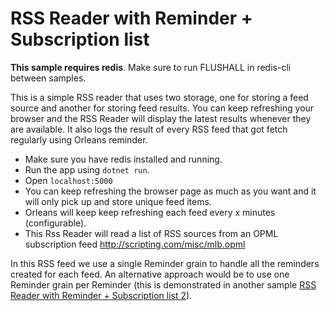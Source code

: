 # RSS Reader with Reminder + Subscription list

**This sample requires redis**. Make sure to run FLUSHALL in redis-cli between samples.

This is a simple RSS reader that uses two storage, one for storing a feed source and another for storing feed results. You can keep refreshing your browser and the RSS Reader will display the latest results whenever they are available. It also logs the result of every RSS feed that got fetch regularly using Orleans reminder.

- Make sure you have redis installed and running.
- Run the app using `dotnet run`.
- Open `localhost:5000`
- You can keep refreshing the browser page as much as you want and it will only pick up and store unique feed items.
- Orleans will keep keep refreshing each feed every x minutes (configurable). 
- This Rss Reader will read a list of RSS sources from an OPML subscription feed http://scripting.com/misc/mlb.opml

In this RSS feed we use a single Reminder grain to handle all the reminders created for each feed. An alternative approach would be to use one Reminder grain per Reminder (this is demonstrated in another sample [RSS Reader with Reminder + Subscription list 2](../rss-reader-4)). 